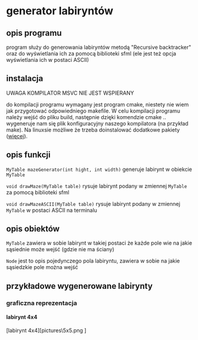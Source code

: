 # generator labiryntów

## opis programu

program służy do generowania labiryntów metodą "Recursive backtracker" oraz do wyświetlania ich za pomocą biblioteki sfml (ele jest też opcja wyświetlania ich w postaci ASCII)

## instalacja

UWAGA KOMPILATOR MSVC NIE JEST WSPIERANY

do kompilacji programu wymagany jest program cmake, niestety nie wiem jak przygotować odpowiedniego makefile. W celu kompilacji programu należy wejść do pliku build, następnie dzięki komendzie cmake .. wygeneruje nam się plik konfiguracyjny naszego kompilatora (na przykład make). Na linuxsie możliwe że trzeba doinstalować dodatkowe pakiety ([więcej](https://www.sfml-dev.org/tutorials/2.5/compile-with-cmake.php)).

## opis funkcji

`MyTable mazeGenerator(int hight, int width)`  generuje labirynt w obiekcie `MyTable`

`void drawMaze(MyTable table)` rysuje labirynt podany w zmiennej `MyTable` za pomocą biblioteki sfml

`void drawMazeASCII(MyTable table)` rysuje labirynt podany w zmiennej `MyTable` w postaci ASCII na terminalu

## opis obiektów

`MyTable` zawiera w sobie labirynt w takiej postaci że każde pole wie na jakie sąsiednie może wejść (gdzie nie ma ściany)

`Node` jest to opis pojedynczego pola labiryntu, zawiera w sobie na jakie sąsiedzkie pole można wejść

## przykładowe wygenerowane labirynty 

### graficzna reprezentacja

#### labirynt 4x4

[labirynt 4x4][pictures\5x5.png ]
